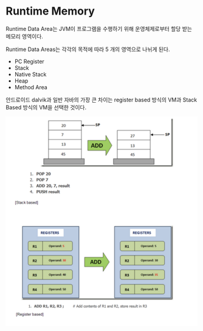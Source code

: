 # Runtime Memory

Runtime Data Area는 JVM이 프로그램을 수행하기 위해 운영체제로부터 할당 받는 메모리 영역이다. 

Runtime Data Areas는 각각의 목적에 따라 5 개의 영역으로 나뉘게 된다.

* PC Register
* Stack
* Native Stack
* Heap
* Method Area

안드로이드 dalvik과 일반 자바의 가장 큰 차이는 register based 방식의 VM과 Stack Based 방식의 VM을 선택한 것이다.

![](../../.gitbook/assets/2018-09-13-8.57.04%20%281%29.png)


